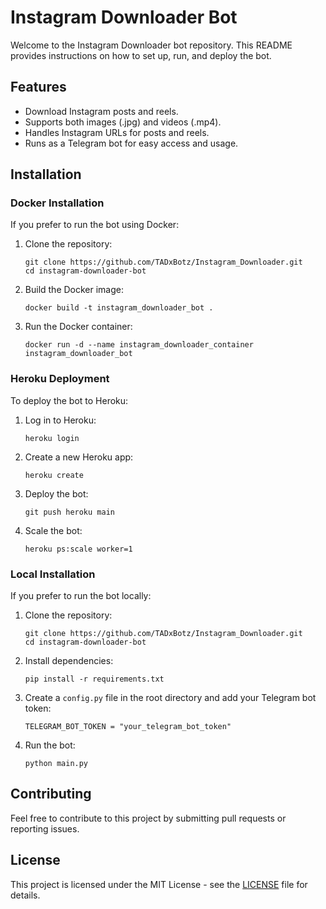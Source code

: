 <!DOCTYPE html>
<html>

<h1>Instagram Downloader Bot</h1>

<p>Welcome to the Instagram Downloader bot repository. This README provides instructions on how to set up, run, and deploy the bot.</p>

<h2>Features</h2>
<ul>
  <li>Download Instagram posts and reels.</li>
  <li>Supports both images (.jpg) and videos (.mp4).</li>
  <li>Handles Instagram URLs for posts and reels.</li>
  <li>Runs as a Telegram bot for easy access and usage.</li>
</ul>

<h2>Installation</h2>

<h3>Docker Installation</h3>
<p>If you prefer to run the bot using Docker:</p>
<ol>
  <li>Clone the repository:</li>
  <pre><code>git clone https://github.com/TADxBotz/Instagram_Downloader.git
cd instagram-downloader-bot</code></pre>
  <li>Build the Docker image:</li>
  <pre><code>docker build -t instagram_downloader_bot .</code></pre>
  <li>Run the Docker container:</li>
  <pre><code>docker run -d --name instagram_downloader_container instagram_downloader_bot</code></pre>
</ol>

<h3>Heroku Deployment</h3>
<p>To deploy the bot to Heroku:</p>
<ol>
  <li>Log in to Heroku:</li>
  <pre><code>heroku login</code></pre>
  <li>Create a new Heroku app:</li>
  <pre><code>heroku create</code></pre>
  <li>Deploy the bot:</li>
  <pre><code>git push heroku main</code></pre>
  <li>Scale the bot:</li>
  <pre><code>heroku ps:scale worker=1</code></pre>
</ol>

<h3>Local Installation</h3>
<p>If you prefer to run the bot locally:</p>
<ol>
  <li>Clone the repository:</li>
  <pre><code>git clone https://github.com/TADxBotz/Instagram_Downloader.git
cd instagram-downloader-bot</code></pre>
  <li>Install dependencies:</li>
  <pre><code>pip install -r requirements.txt</code></pre>
  <li>Create a <code>config.py</code> file in the root directory and add your Telegram bot token:</li>
  <pre><code>TELEGRAM_BOT_TOKEN = "your_telegram_bot_token"</code></pre>
  <li>Run the bot:</li>
  <pre><code>python main.py</code></pre>
</ol>

<h2>Contributing</h2>
<p>Feel free to contribute to this project by submitting pull requests or reporting issues.</p>

<h2>License</h2>
<p>This project is licensed under the MIT License - see the <a href="LICENSE">LICENSE</a> file for details.</p>

</body>
</html>
